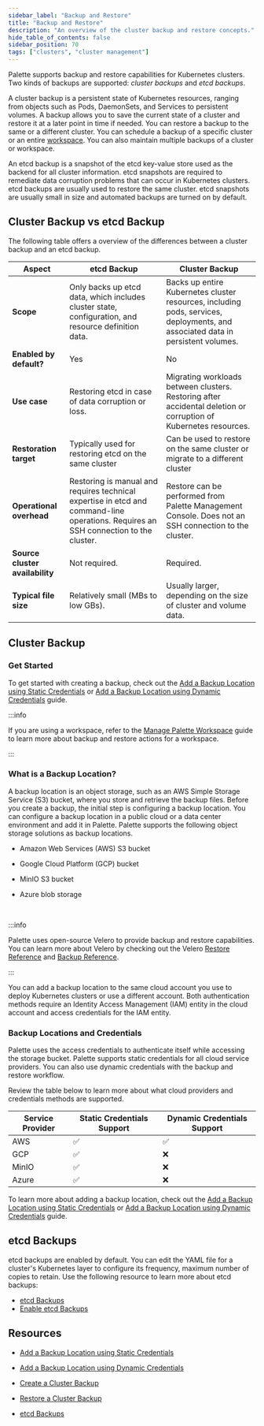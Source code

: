 ```yaml
---
sidebar_label: "Backup and Restore"
title: "Backup and Restore"
description: "An overview of the cluster backup and restore concepts."
hide_table_of_contents: false
sidebar_position: 70
tags: ["clusters", "cluster management"]
---
```


Palette supports backup and restore capabilities for Kubernetes clusters. Two kinds of backups are supported: _cluster backups_ and _etcd backups_. 

A cluster backup is a persistent state of Kubernetes resources, ranging from objects such as Pods, DaemonSets, and Services to persistent volumes. A backup allows you to save the current state of a cluster and restore it at a later point in time if needed. You can restore a backup to the same or a different cluster. You can schedule a backup of a specific cluster or an entire [workspace](../../../workspace/workspace.md). You can also maintain multiple backups of a cluster or workspace. 

An etcd backup is a snapshot of the etcd key-value store used as the backend for all cluster information. etcd snapshots are required to remediate data corruption problems that can occur in Kubernetes clusters. etcd backups are usually used to restore the same cluster. etcd snapshots are usually small in size and automated backups are turned on by default. 

## Cluster Backup vs etcd Backup

The following table offers a overview of the differences between a cluster backup and an etcd backup. 


| Aspect                   | etcd Backup                                       | Cluster Backup                               |
|--------------------------|---------------------------------------------------|---------------------------------------------------|
| **Scope**                | Only backs up etcd data, which includes cluster state, configuration, and resource definition data.| Backs up entire Kubernetes cluster resources, including pods, services, deployments, and associated data in persistent volumes. |
| **Enabled by default?** | Yes  |  No |
| **Use case**             | Restoring etcd in case of data corruption or loss. |  Migrating workloads between clusters. Restoring after accidental deletion or corruption of Kubernetes resources. |
| **Restoration target**   | Typically used for restoring etcd on the same cluster | Can be used to restore on the same cluster or migrate to a different cluster |
| **Operational overhead** | Restoring is manual and requires technical expertise in etcd and command-line operations. Requires an SSH connection to the cluster. | Restore can be performed from Palette Management Console. Does not an SSH connection to the cluster. 
| **Source cluster availability**| Not required. | Required. |
| **Typical file size**    | Relatively small (MBs to low GBs). | Usually larger, depending on the size of cluster and volume data. |


## Cluster Backup

### Get Started 

To get started with creating a backup, check out the
[Add a Backup Location using Static Credentials](add-backup-location-static.md) or
[Add a Backup Location using Dynamic Credentials](add-backup-location-dynamic.md) guide.


:::info

If you are using a workspace, refer to the [Manage Palette Workspace](../../../workspace/workload-features.md) guide to
learn more about backup and restore actions for a workspace.

:::


### What is a Backup Location?


A backup location is an object storage, such as an AWS Simple Storage Service (S3) bucket, where you store and retrieve
the backup files. Before you create a backup, the initial step is configuring a backup location. You can configure a
backup location in a public cloud or a data center environment and add it in Palette. Palette supports the following
object storage solutions as backup locations.

- Amazon Web Services (AWS) S3 bucket

- Google Cloud Platform (GCP) bucket

- MinIO S3 bucket

- Azure blob storage

<br />

:::info

Palette uses open-source Velero to provide backup and restore capabilities. You can learn more about Velero by checking
out the Velero [Restore Reference](https://velero.io/docs/main/restore-reference/) and
[Backup Reference](https://velero.io/docs/main/backup-reference/).

:::

You can add a backup location to the same cloud account you use to deploy Kubernetes clusters or use a different
account. Both authentication methods require an Identity Access Management (IAM) entity in the cloud account and access
credentials for the IAM entity.

### Backup Locations and Credentials

Palette uses the access credentials to authenticate itself while accessing the storage bucket. Palette supports static
credentials for all cloud service providers. You can also use dynamic credentials with the backup and restore workflow.

Review the table below to learn more about what cloud providers and credentials methods are supported.

| **Service Provider** | **Static Credentials Support** | **Dynamic Credentials Support** |
| -------------------- | ------------------------------ | ------------------------------- |
| AWS                  | ✅                             | ✅                              |
| GCP                  | ✅                             | ❌                              |
| MinIO                | ✅                             | ❌                              |
| Azure                | ✅                             | ❌                              |

To learn more about adding a backup location, check out the
[Add a Backup Location using Static Credentials](/clusters/cluster-management/backup-restore/add-backup-location-static)
or
[Add a Backup Location using Dynamic Credentials](/clusters/cluster-management/backup-restore/add-backup-location-dynamic)
guide.

## etcd Backups

etcd backups are enabled by default. You can edit the YAML file for a cluster's Kubernetes layer to configure its frequency, maximum number of copies to retain. Use the following resource to learn more about etcd backups:

- [etcd Backups](./etcd/etcd.md)
- [Enable etcd Backups](./etcd/enable-backup.md)

## Resources

- [Add a Backup Location using Static Credentials](add-backup-location-static.md)

- [Add a Backup Location using Dynamic Credentials](add-backup-location-dynamic.md)

- [Create a Cluster Backup](create-cluster-backup.md)

- [Restore a Cluster Backup](restore-cluster-backup.md)

- [etcd Backups](./etcd/etcd.md)
